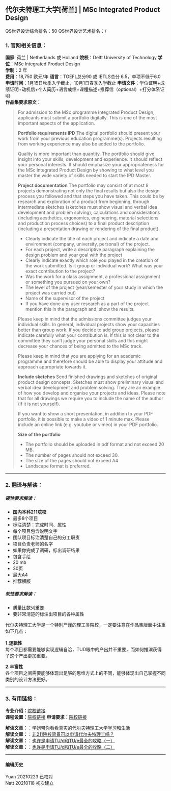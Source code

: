 ## 代尔夫特理工大学[荷兰] | MSc Integrated Product Design

QS世界设计综合排名：50
QS世界设计艺术排名：/



### 1. 官网相关信息：

**国家**: 荷兰 | Netherlands 或 Holland
**院校**：Delft University of Technology
**学位**：MSc Integrated Product Design  
**学制**：2 年  
**费用**：18,750 欧元/年
**语言**：TOEFL总分90 或 IETLS总分 6.5，单项不低于6.0
**申请时间**：1月15日秋季入学截止，10月1日春季入学截止
**申请文件**：学位证明+成绩证明+动机信+个人简历+语言成绩+课程描述+推荐信（optional）+打分体系证明  
**作品集要求原文：**   

>For admission to the MSc programme Integrated Product Design, applicants must submit a portfolio digitally. This is one of the most important aspects of the application.
>
>**Portfolio requirements IPD**
>The digital portfolio should present your work from your previous education programme(s). Projects resulting from working experience may also be added to the portfolio.
>
>Quality is more important than quantity. The portfolio should give insight into your skills, development and experience. It should reflect your personal interests. It should emphasize your appropriateness for the MSc Integrated Product Design by showing to what level you master the wide variety of skills needed to start the IPD Master.
>
>**Project documentation**
>The portfolio may consist of at most 8 projects demonstrating not only the final results but also the design process you followed and that steps you have taken. This could be by research and exploration of a product from beginning, through intermediate sketches (sketches must show visual and verbal idea development and problem solving), calculations and considerations (including aesthetics, ergonomics, engineering, material selections and production process choices) to a final product description (including a presentation drawing or rendering of the final product).
>
>- Clearly indicate the title of each project and indicate a date and environment (company, university, personal) of the project.
>- For each project, write a descriptive paragraph explaining the design problem and your goal with the project
>- Clearly indicate exactly which role you played in the creation of the work submitted. Is it group or individual work? What was your exact contribution to the project?
>- Was the work for a class assignment, a professional assignment or something you pursued on your own?
>- The level of the project (year/semester of your study in which the project was carried out)
>- Name of the supervisor of the project
>- If you have done any user research as a part of the project mention this in the paragraph and, show the results.
>
>Please keep in mind that the admissions committee judges your individual skills. In general, individual projects show your capacities better than group work. If you decide to add group projects, please indicate carefully what your contribution is. If this is not clear to the committee they can’t judge your personal skills and this might decrease your chances of being admitted to the MSc track.
>
>Please keep in mind that you are applying for an academic programme and therefore should be able to display your attitude and approach appropriate towards it.  
>
>**Include sketches**
>Send finished drawings and sketches of original product design concepts. Sketches must show preliminary visual and verbal idea development and problem solving. They are an example of how you develop and organise your projects and ideas. Please note that for all drawings we require you to include the name of the author (if it is not yourself).
>
>If you want to show a short presentation, in addition to your PDF portfolio, it is possible to make a video of 1 minute max. Please include an online link (e.g. youtube or vimeo) in your PDF portfolio.
>
>**Size of the portfolio**
>- The portfolio should be uploaded in pdf format and not exceed 20 MB.
>- The number of pages should not exceed 30.
>- The size of the pages should not exceed A4
>- Landscape format is preferred.


---


### 2. 翻译与解读：

##### 硬性要求解读：
- **国内本科211院校**
- 最多8个项目
- 标注清楚：完成时间、属性  
- 每个项目包含说明文字  
- 团队项目标注清楚自己的分工职责  
- 项目负责老师的名字  
- 如果你完成了调研，标出调研结果
- 包含手绘  
- 20 mb
- 30页
- 最大A4  
- 推荐横版


##### 软性要求解读：
- 质量比数列重要  
- 要非常清楚的标注出项目的各种属性  

代尔夫特理工大学是一个特别严谨的理工类院校，一定要注意在作品集版面中注重如下几点：  
</BR>
**1.逻辑性**  
每个项目都需要能够实现逻辑自洽，TUD眼中的产出并不重要，而如何推演获得了这个产出更加重要。

**2.丰富性**  
各个项目之间需要能够体现出足够的思维方式上的不同，能够体现出自己掌握不同类别的设计方法更好。



---


### 3. 有用链接：

**专业介绍：**[院校链接](https://www.tudelft.nl/en/education/programmes/masters/integrated-product-design/msc-integrated-product-design)  
**课程设置：**[院校链接](https://www.tudelft.nl/en/education/programmes/masters/integrated-product-design/msc-integrated-product-design/programme/)
**申请要求：**[院校链接](https://www.tudelft.nl/en/education/programmes/masters/integrated-product-design/msc-integrated-product-design/admission-and-application/)  

**解读文章：**：[学姐带你看看真实的代尔夫特理工大学学习和生活](http://www.makebi.net/35967.html)  
**解读文章：**：[非211院校背景可以申请代尔夫特理工吗？](http://www.makebi.net/34115.html)  
**解读文章：**：[也许是申请TU/d和TU/e最全的攻略（一）](http://www.makebi.net/21378.html)  
**解读文章：**：[也许是申请TU/d和TU/e最全的攻略（二）](http://www.makebi.net/21410.html)  


---


#### 编辑历史
Yuan 20210223 已校对  
Natt 20210118 初次建立  
